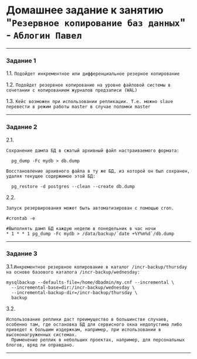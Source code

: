 # Домашнее задание к занятию "`Резервное копирование баз данных`" - `Аблогин Павел`


---

### Задание 1

1.1. `Подойдет инкрементное или дифференциальное резерное копирование`

1.2. `Подойдет резервное копирование на уровне файловой системы в сочетании с копированием журналов предзаписи (WAL)`

1.3. `Кейс возможен при использовании репликации. Т.е. можно slave перевести в режим работы master в случае поломки master`

---

### Задание 2

2.1. 
```
Сохранение дампа БД в сжатый архивный файл настраиваемого формата:

  pg_dump -Fc mydb > db.dump

Восстановление архивного файла в ту же БД, из которой он был сохранен, удаляя текущее содержимое этой БД:

  pg_restore -d postgres --clean --create db.dump

```

2.2. 
```
Запуск резервирования может быть автоматизирован с помощью cron.

#crontab -e

#Выполнять дамп БД каждую неделю в понедельник в час ночи
* 1 * * 1 pg_dump -Fc mydb > /data/backup/`date +%Y%m%d`/db.dump

```
---

### Задание 3

3.1.`Инкрементное резервное копирование в каталог /incr-backup/thursday на основе базового каталога /incr-backup/wednesday:` 

``` 
mysqlbackup --defaults-file=/home/dbadmin/my.cnf --incremental \
  --incremental-base=dir:/incr-backup/wednesday \
  --incremental-backup-dir=/incr-backup/thursday \
  backup

```

3.2. 
```  
Использование реплики даст преимущество в большинстве случаев, особенно там, где остановка БД для сервисного окна недопустима либо приведет к большим издержкам, например, при использовании в высоконагруженных системах. 
  Применение реплик в небольших проектах, например, для персональных блогов, вряд ли оправдано.

```
---
